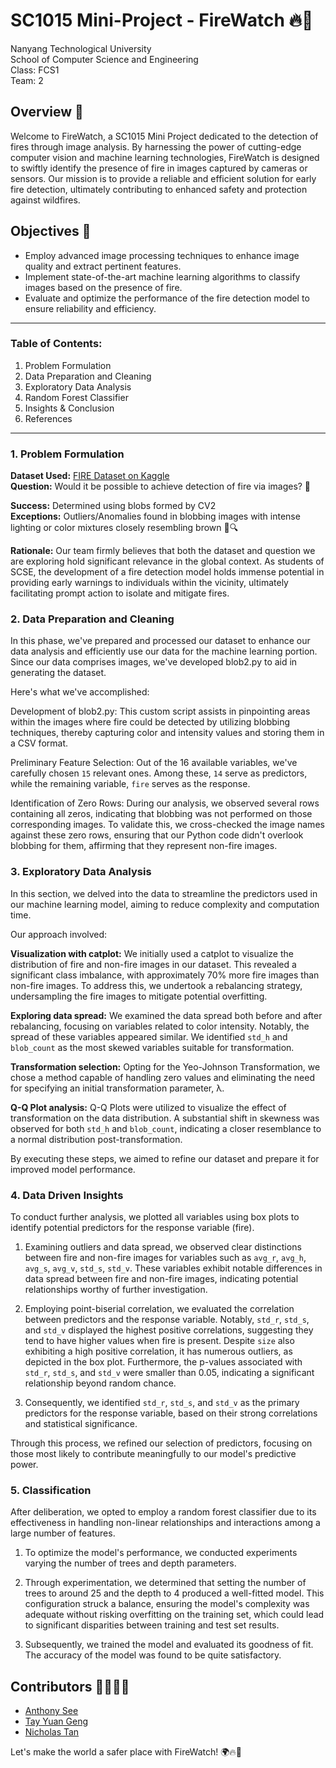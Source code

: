 # SC1015 Mini-Project - FireWatch 🔥👀

Nanyang Technological University \
School of Computer Science and Engineering \
Class: FCS1 \
Team: 2

## Overview 🧐

Welcome to FireWatch, a SC1015 Mini Project dedicated to the detection of fires through image analysis. By harnessing the power of cutting-edge computer vision and machine learning technologies, FireWatch is designed to swiftly identify the presence of fire in images captured by cameras or sensors. Our mission is to provide a reliable and efficient solution for early fire detection, ultimately contributing to enhanced safety and protection against wildfires.

## Objectives 🎯

- Employ advanced image processing techniques to enhance image quality and extract pertinent features.
- Implement state-of-the-art machine learning algorithms to classify images based on the presence of fire.
- Evaluate and optimize the performance of the fire detection model to ensure reliability and efficiency.

---
### Table of Contents:
1. Problem Formulation
2. Data Preparation and Cleaning
3. Exploratory Data Analysis
4. Random Forest Classifier
5. Insights & Conclusion
6. References
---
### 1. Problem Formulation
**Dataset Used:** [FIRE Dataset on Kaggle](https://www.kaggle.com/datasets/phylake1337/fire-dataset) \
**Question:** Would it be possible to achieve detection of fire via images? 🤔

**Success:** Determined using blobs formed by CV2 \
**Exceptions:** Outliers/Anomalies found in blobbing images with intense lighting or color mixtures closely resembling brown 🚨🔍

**Rationale:** Our team firmly believes that both the dataset and question we are exploring hold significant relevance in the global context. As students of SCSE, the development of a fire detection model holds immense potential in providing early warnings to individuals within the vicinity, ultimately facilitating prompt action to isolate and mitigate fires. 


### 2. Data Preparation and Cleaning

In this phase, we've prepared and processed our dataset to enhance our data analysis and efficiently use our data for the machine learning portion. Since our data comprises images, we've developed blob2.py to aid in generating the dataset.

Here's what we've accomplished:

Development of blob2.py: This custom script assists in pinpointing areas within the images where fire could be detected by utilizing blobbing techniques, thereby capturing color and intensity values and storing them in a CSV format.

Preliminary Feature Selection: Out of the 16 available variables, we've carefully chosen `15` relevant ones. Among these, `14` serve as predictors, while the remaining variable, `fire` serves as the response.

Identification of Zero Rows: During our analysis, we observed several rows containing all zeros, indicating that blobbing was not performed on those corresponding images. To validate this, we cross-checked the image names against these zero rows, ensuring that our Python code didn't overlook blobbing for them, affirming that they represent non-fire images.


### 3. Exploratory Data Analysis

In this section, we delved into the data to streamline the predictors used in our machine learning model, aiming to reduce complexity and computation time.

Our approach involved:

<b>Visualization with catplot:</b> We initially used a catplot to visualize the distribution of fire and non-fire images in our dataset. This revealed a significant class imbalance, with approximately 70% more fire images than non-fire images. To address this, we undertook a rebalancing strategy, undersampling the fire images to mitigate potential overfitting.

<b>Exploring data spread:</b> We examined the data spread both before and after rebalancing, focusing on variables related to color intensity. Notably, the spread of these variables appeared similar. We identified `std_h` and `blob_count` as the most skewed variables suitable for transformation.

<b>Transformation selection:</b> Opting for the Yeo-Johnson Transformation, we chose a method capable of handling zero values and eliminating the need for specifying an initial transformation parameter, λ.

<b>Q-Q Plot analysis:</b> Q-Q Plots were utilized to visualize the effect of transformation on the data distribution. A substantial shift in skewness was observed for both `std_h` and `blob_count`, indicating a closer resemblance to a normal distribution post-transformation.

By executing these steps, we aimed to refine our dataset and prepare it for improved model performance.

### 4. Data Driven Insights

To conduct further analysis, we plotted all variables using box plots to identify potential predictors for the response variable (fire).

1. Examining outliers and data spread, we observed clear distinctions between fire and non-fire images for variables such as `avg_r`, `avg_h`, `avg_s`, `avg_v`, `std_s`, `std_v`. These variables exhibit notable differences in data spread between fire and non-fire images, indicating potential relationships worthy of further investigation.

2. Employing point-biserial correlation, we evaluated the correlation between predictors and the response variable. Notably, `std_r`, `std_s`, and `std_v` displayed the highest positive correlations, suggesting they tend to have higher values when fire is present. Despite `size` also exhibiting a high positive correlation, it has numerous outliers, as depicted in the box plot. Furthermore, the p-values associated with `std_r`, `std_s`, and `std_v` were smaller than 0.05, indicating a significant relationship beyond random chance.

3. Consequently, we identified `std_r`, `std_s`, and `std_v` as the primary predictors for the response variable, based on their strong correlations and statistical significance.

Through this process, we refined our selection of predictors, focusing on those most likely to contribute meaningfully to our model's predictive power.

### 5. Classification

After deliberation, we opted to employ a random forest classifier due to its effectiveness in handling non-linear relationships and interactions among a large number of features.

1. To optimize the model's performance, we conducted experiments varying the number of trees and depth parameters.

2. Through experimentation, we determined that setting the number of trees to around 25 and the depth to 4 produced a well-fitted model. This configuration struck a balance, ensuring the model's complexity was adequate without risking overfitting on the training set, which could lead to significant disparities between training and test set results.

3. Subsequently, we trained the model and evaluated its goodness of fit. The accuracy of the model was found to be quite satisfactory.



## Contributors 👩‍💻👨‍💻

- [Anthony See](https://github.com/slightly-unrelated)
- [Tay Yuan Geng](https://github.com/TayYuanGeng)
- [Nicholas Tan](https://github.com/nichtyq)

Let's make the world a safer place with FireWatch! 🌍🔥🚀
